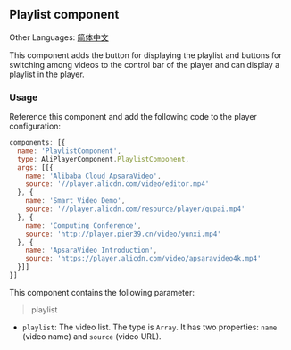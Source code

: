 ## Playlist component

Other Languages: [简体中文](https://github.com/aliyunvideo/AliyunPlayer_Web/blob/master/customComponents/src/components/PlaylistComponent/README.zh_CN.md)

This component adds the button for displaying the playlist and buttons for switching among videos to the control bar of the player and can display a playlist in the player.

### Usage

Reference this component and add the following code to the player configuration:

```js
components: [{
  name: 'PlaylistComponent',
  type: AliPlayerComponent.PlaylistComponent,
  args: [[{
    name: 'Alibaba Cloud ApsaraVideo',
    source: '//player.alicdn.com/video/editor.mp4'
  }, {
    name: 'Smart Video Demo',
    source: '//player.alicdn.com/resource/player/qupai.mp4'
  }, {
    name: 'Computing Conference',
    source: 'http://player.pier39.cn/video/yunxi.mp4'
  }, {
    name: 'ApsaraVideo Introduction',
    source: 'https://player.alicdn.com/video/apsaravideo4k.mp4'
  }]]
}]
```

This component contains the following parameter:

> playlist

- `playlist`: The video list. The type is `Array`. It has two properties: `name` (video name) and `source` (video URL).

